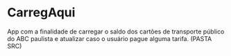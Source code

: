 # CarregAqui
App com a finalidade de carregar o saldo dos cartões de transporte público do ABC paulista e atualizar caso o usuário pague alguma tarifa. 
(PASTA SRC)
